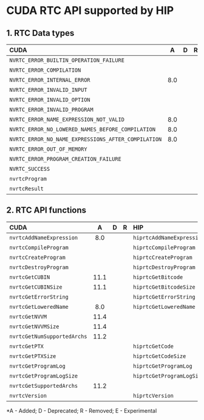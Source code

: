 # CUDA RTC API supported by HIP

## **1. RTC Data types**

|**CUDA**|**A**|**D**|**R**|**HIP**|**A**|**D**|**R**|**E**|
|:--|:-:|:-:|:-:|:--|:-:|:-:|:-:|:-:|
|`NVRTC_ERROR_BUILTIN_OPERATION_FAILURE`| | | |`HIPRTC_ERROR_BUILTIN_OPERATION_FAILURE`|2.6.0| | | |
|`NVRTC_ERROR_COMPILATION`| | | |`HIPRTC_ERROR_COMPILATION`|2.6.0| | | |
|`NVRTC_ERROR_INTERNAL_ERROR`|8.0| | |`HIPRTC_ERROR_INTERNAL_ERROR`|2.6.0| | | |
|`NVRTC_ERROR_INVALID_INPUT`| | | |`HIPRTC_ERROR_INVALID_INPUT`|2.6.0| | | |
|`NVRTC_ERROR_INVALID_OPTION`| | | |`HIPRTC_ERROR_INVALID_OPTION`|2.6.0| | | |
|`NVRTC_ERROR_INVALID_PROGRAM`| | | |`HIPRTC_ERROR_INVALID_PROGRAM`|2.6.0| | | |
|`NVRTC_ERROR_NAME_EXPRESSION_NOT_VALID`|8.0| | |`HIPRTC_ERROR_NAME_EXPRESSION_NOT_VALID`|2.6.0| | | |
|`NVRTC_ERROR_NO_LOWERED_NAMES_BEFORE_COMPILATION`|8.0| | |`HIPRTC_ERROR_NO_LOWERED_NAMES_BEFORE_COMPILATION`|2.6.0| | | |
|`NVRTC_ERROR_NO_NAME_EXPRESSIONS_AFTER_COMPILATION`|8.0| | |`HIPRTC_ERROR_NO_NAME_EXPRESSIONS_AFTER_COMPILATION`|2.6.0| | | |
|`NVRTC_ERROR_OUT_OF_MEMORY`| | | |`HIPRTC_ERROR_OUT_OF_MEMORY`|2.6.0| | | |
|`NVRTC_ERROR_PROGRAM_CREATION_FAILURE`| | | |`HIPRTC_ERROR_PROGRAM_CREATION_FAILURE`|2.6.0| | | |
|`NVRTC_SUCCESS`| | | |`HIPRTC_SUCCESS`|2.6.0| | | |
|`nvrtcProgram`| | | |`hiprtcProgram`|2.6.0| | | |
|`nvrtcResult`| | | |`hiprtcResult`|2.6.0| | | |

## **2. RTC API functions**

|**CUDA**|**A**|**D**|**R**|**HIP**|**A**|**D**|**R**|**E**|
|:--|:-:|:-:|:-:|:--|:-:|:-:|:-:|:-:|
|`nvrtcAddNameExpression`|8.0| | |`hiprtcAddNameExpression`|2.6.0| | | |
|`nvrtcCompileProgram`| | | |`hiprtcCompileProgram`|2.6.0| | | |
|`nvrtcCreateProgram`| | | |`hiprtcCreateProgram`|2.6.0| | | |
|`nvrtcDestroyProgram`| | | |`hiprtcDestroyProgram`|2.6.0| | | |
|`nvrtcGetCUBIN`|11.1| | |`hiprtcGetBitcode`|5.3.0| | | |
|`nvrtcGetCUBINSize`|11.1| | |`hiprtcGetBitcodeSize`|5.3.0| | | |
|`nvrtcGetErrorString`| | | |`hiprtcGetErrorString`|2.6.0| | | |
|`nvrtcGetLoweredName`|8.0| | |`hiprtcGetLoweredName`|2.6.0| | | |
|`nvrtcGetNVVM`|11.4| | | | | | | |
|`nvrtcGetNVVMSize`|11.4| | | | | | | |
|`nvrtcGetNumSupportedArchs`|11.2| | | | | | | |
|`nvrtcGetPTX`| | | |`hiprtcGetCode`|2.6.0| | | |
|`nvrtcGetPTXSize`| | | |`hiprtcGetCodeSize`|2.6.0| | | |
|`nvrtcGetProgramLog`| | | |`hiprtcGetProgramLog`|2.6.0| | | |
|`nvrtcGetProgramLogSize`| | | |`hiprtcGetProgramLogSize`|2.6.0| | | |
|`nvrtcGetSupportedArchs`|11.2| | | | | | | |
|`nvrtcVersion`| | | |`hiprtcVersion`|2.6.0| | | |


\*A - Added; D - Deprecated; R - Removed; E - Experimental